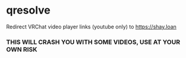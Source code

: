 # qresolve
 Redirect VRChat video player links (youtube only) to https://shay.loan
### THIS WILL CRASH YOU WITH SOME VIDEOS, USE AT YOUR OWN RISK
